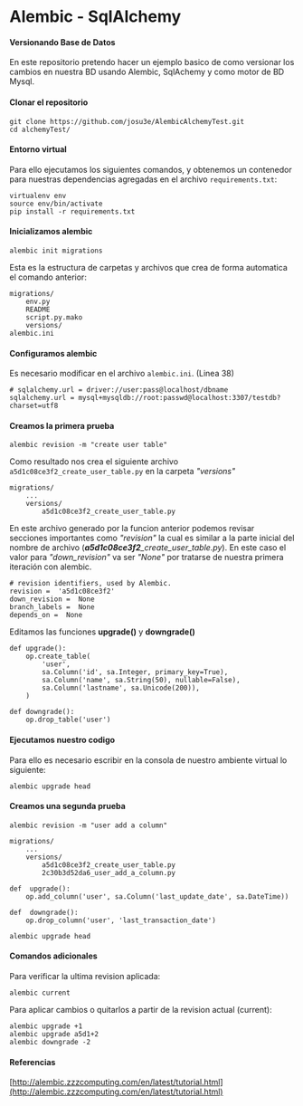 # Alembic - SqlAlchemy
#### Versionando Base de Datos
En este repositorio pretendo hacer un ejemplo basico de como versionar los cambios en nuestra BD usando Alembic, SqlAchemy y como motor de BD Mysql.
#### Clonar el repositorio
```
git clone https://github.com/josu3e/AlembicAlchemyTest.git
cd alchemyTest/
```
#### Entorno virtual
Para ello ejecutamos los siguientes comandos, y obtenemos un contenedor para nuestras dependencias agregadas en el archivo `requirements.txt`:
```
virtualenv env
source env/bin/activate
pip install -r requirements.txt
```
#### Inicializamos alembic
```
alembic init migrations
```
Esta es la estructura de carpetas y archivos que crea de forma automatica el comando anterior:
```
migrations/
	env.py
    README
    script.py.mako
	versions/
alembic.ini
```
#### Configuramos alembic
Es necesario modificar en el archivo `alembic.ini`. (Linea 38)
```
# sqlalchemy.url = driver://user:pass@localhost/dbname
sqlalchemy.url = mysql+mysqldb://root:passwd@localhost:3307/testdb?charset=utf8
```
#### Creamos la primera prueba
```
alembic revision -m "create user table"
```
Como resultado nos crea el siguiente archivo `a5d1c08ce3f2_create_user_table.py` en  la carpeta *"versions"*
```
migrations/
	...
	versions/
		a5d1c08ce3f2_create_user_table.py
```
En este archivo generado por la funcion anterior podemos revisar secciones importantes como *"revision"* la cual es similar a la parte inicial del nombre de archivo  (***a5d1c08ce3f2**_create_user_table.py*). En este caso el valor para *"down_revision"* va ser *"None"* por tratarse de nuestra primera iteración con alembic.
```
# revision identifiers, used by Alembic.
revision =  'a5d1c08ce3f2'
down_revision =  None
branch_labels =  None
depends_on =  None
```
Editamos las funciones **upgrade()** y **downgrade()**
```
def upgrade():
    op.create_table(
        'user',
        sa.Column('id', sa.Integer, primary_key=True),
        sa.Column('name', sa.String(50), nullable=False),
        sa.Column('lastname', sa.Unicode(200)),
    )

def downgrade():
    op.drop_table('user')
```
#### Ejecutamos nuestro codigo
Para ello es necesario escribir en la consola de nuestro ambiente virtual lo siguiente:
```
alembic upgrade head
```
#### Creamos una segunda prueba
```
alembic revision -m "user add a column"
```
```
migrations/
	...
	versions/
		a5d1c08ce3f2_create_user_table.py
		2c30b3d52da6_user_add_a_column.py
```
```  
def  upgrade():
	op.add_column('user', sa.Column('last_update_date', sa.DateTime))

def  downgrade():
	op.drop_column('user', 'last_transaction_date')
```
```
alembic upgrade head
```
#### Comandos adicionales
Para verificar la ultima revision aplicada:
```
alembic current
```
Para aplicar cambios o quitarlos a partir de la revision actual (current):
```
alembic upgrade +1
alembic upgrade a5d1+2
alembic downgrade -2
```

#### Referencias
[http://alembic.zzzcomputing.com/en/latest/tutorial.html](http://alembic.zzzcomputing.com/en/latest/tutorial.html)
